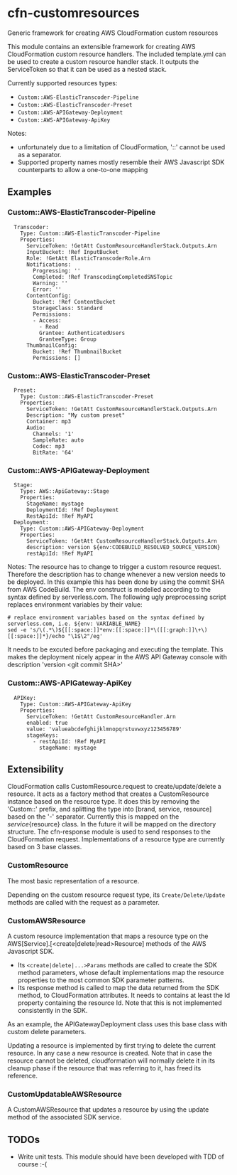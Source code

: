 # cfn-customresources
Generic framework for creating AWS CloudFormation custom resources

This module contains an extensible framework for creating AWS CloudFormation custom resource handlers.
The included template.yml can be used to create a custom resource handler stack.
It outputs the ServiceToken so that it can be used as a nested stack.

Currently supported resources types:
- ```Custom::AWS-ElasticTranscoder-Pipeline```
- ```Custom::AWS-ElasticTranscoder-Preset```
- ```Custom::AWS-APIGateway-Deployment```
- ```Custom::AWS-APIGateway-ApiKey```

Notes:
- unfortunately due to a limitation of CloudFormation, '::' cannot be used as a separator.
- Supported property names mostly resemble their AWS Javascript SDK counterparts to allow a one-to-one mapping

## Examples

### Custom::AWS-ElasticTranscoder-Pipeline

```
  Transcoder:
    Type: Custom::AWS-ElasticTranscoder-Pipeline
    Properties:
      ServiceToken: !GetAtt CustomResourceHandlerStack.Outputs.Arn
      InputBucket: !Ref InputBucket
      Role: !GetAtt ElasticTranscoderRole.Arn
      Notifications:
        Progressing: ''
        Completed: !Ref TranscodingCompletedSNSTopic
        Warning: ''
        Error: ''
      ContentConfig:
        Bucket: !Ref ContentBucket
        StorageClass: Standard
        Permissions:
        - Access:
          - Read
          Grantee: AuthenticatedUsers
          GranteeType: Group
      ThumbnailConfig:
        Bucket: !Ref ThumbnailBucket
        Permissions: []
```

### Custom::AWS-ElasticTranscoder-Preset

```
  Preset:
    Type: Custom::AWS-ElasticTranscoder-Preset
    Properties:
      ServiceToken: !GetAtt CustomResourceHandlerStack.Outputs.Arn
      Description: "My custom preset"
      Container: mp3
      Audio:
        Channels: '1'
        SampleRate: auto
        Codec: mp3
        BitRate: '64'
```

### Custom::AWS-APIGateway-Deployment

```
  Stage:
    Type: AWS::ApiGateway::Stage
    Properties:
      StageName: mystage
      DeploymentId: !Ref Deployment
      RestApiId: !Ref MyAPI
  Deployment:
    Type: Custom::AWS-APIGateway-Deployment
    Properties:
      ServiceToken: !GetAtt CustomResourceHandlerStack.Outputs.Arn
      description: version ${env:CODEBUILD_RESOLVED_SOURCE_VERSION}
      restApiId: !Ref MyAPI
```

Notes: 
The resource has to change to trigger a custom resource request. Therefore the description has to change whenever a new version needs to be deployed.
In this example this has been done by using the commit SHA from AWS CodeBuild.
The env construct is modelled according to the syntax defined by serverless.com.
The following ugly preprocessing script replaces environment variables by their value:

```
# replace environment variables based on the syntax defined by serverless.com, i.e. ${env: VARIABLE_NAME}
sed -e 's/\(.*\)${[[:space:]]*env:[[:space:]]*\([[:graph:]]\+\)[[:space:]]*}/echo "\1$\2"/eg'
```

It needs to be excuted before packaging and executing the template.
This makes the deployment nicely appear in the AWS API Gateway console with description 'version \<git commit SHA\>'

### Custom::AWS-APIGateway-ApiKey

```
  APIKey:
    Type: Custom::AWS-APIGateway-ApiKey
    Properties:
      ServiceToken: !GetAtt CustomResourceHandler.Arn
      enabled: true
      value: 'valueabcdefghijklmnopqrstuvwxyz123456789'
      stageKeys:
        - restApiId: !Ref MyAPI
          stageName: mystage
```

## Extensibility

CloudFormation calls CustomResource.request to create/update/delete a resource.
It acts as a factory method that creates a CustomResource instance based on the resource type.
It does this by removing the 'Custom::' prefix, and splitting the type into [brand, service, resource] based on the '-' separator.
Currently this is mapped on the ${service}${resource} class. In the future it will be mapped on the directory structure.
The cfn-response module is used to send responses to the CloudFormation request.
Implementations of a resource type are currently based on 3 base classes.

### CustomResource
The most basic representation of a resource.

Depending on the custom resource request type, its ```Create/Delete/Update``` methods are called with the request as a parameter. 

### CustomAWSResource
A custom resource implementation that maps a resource type on the AWS[Service].[<create|delete|read>Resource] methods of the AWS Javascript SDK.
* Its ```<create|delete|...>Params``` methods are called to create the SDK method parameters, whose default implementations map the resource properties to the most common SDK parameter patterns.
* Its response method is called to map the data returned from the SDK method, to CloudFormation attributes. It needs to contains at least the Id property containing the resource Id. Note that this is not implemented consistently in the SDK.

As an example, the APIGatewayDeployment class uses this base class with custom delete parameters.

Updating a resource is implemented by first trying to delete the current resource. In any case a new resource is created.
Note that in case the resource cannot be deleted, cloudformation will normally delete it in its cleanup phase if the resource that was referring to it, has freed its reference. 
 
### CustomUpdatableAWSResource
A CustomAWSResource that updates a resource by using the update<Resource> method of the associated SDK service.

## TODOs
- Write unit tests. This module should have been developed with TDD of course :-(


